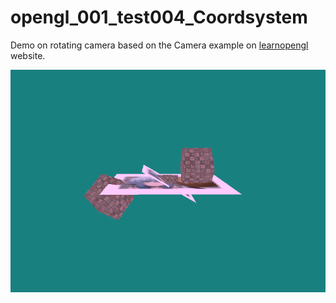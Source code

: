 # opengl_001_test004_Coordsystem

Demo on rotating camera based on the Camera example on [learnopengl](https://learnopengl.com/Getting-started/Camera) website.

![Rotating image demo](opengl_rotating_cam.gif)